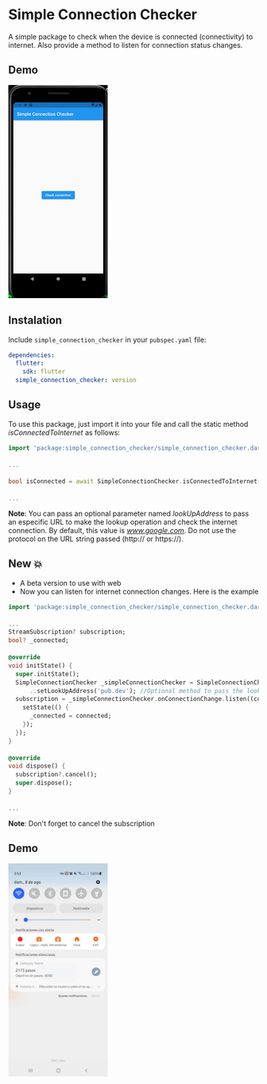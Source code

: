 # Simple Connection Checker

A simple package to check when the device is connected (connectivity) to internet. Also provide a method to listen for connection status changes.

## Demo

<img src="https://raw.githubusercontent.com/ajomuch92/simple-connection-checker/master/assets/demo.gif" width="200" height="429"/>

## Instalation

Include `simple_connection_checker` in your `pubspec.yaml` file:

```yaml
dependencies:
  flutter:
    sdk: flutter
  simple_connection_checker: version
```

## Usage

To use this package, just import it into your file and call the static method _isConnectedToInternet_ as follows:

```dart
import 'package:simple_connection_checker/simple_connection_checker.dart';

...

bool isConnected = await SimpleConnectionChecker.isConnectedToInternet();

...

```

**Note**: You can pass an optional parameter named _lookUpAddress_ to pass an especific URL to make the lookup operation and check the internet connection. By default, this value is *www.google.com*. Do not use the protocol on the URL string passed (http:// or https://).

## New 💥

- A beta version to use with web
- Now you can listen for internet connection changes. Here is the example

```dart
import 'package:simple_connection_checker/simple_connection_checker.dart';

...
StreamSubscription? subscription;
bool? _connected;

@override
void initState() {
  super.initState();
  SimpleConnectionChecker _simpleConnectionChecker = SimpleConnectionChecker()
      ..setLookUpAddress('pub.dev'); //Optional method to pass the lookup string
  subscription = _simpleConnectionChecker.onConnectionChange.listen((connected) {
    setState(() {
      _connected = connected;
    });
  });
}

@override
void dispose() {
  subscription?.cancel();
  super.dispose();
}

...

```

**Note**: Don't forget to cancel the subscription

## Demo

<img src="https://raw.githubusercontent.com/ajomuch92/simple-connection-checker/master/assets/demo-listen.gif" width="200" height="429"/>
